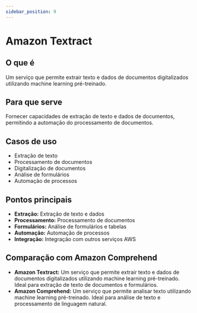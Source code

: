 ```yaml
---
sidebar_position: 9
---
```


# Amazon Textract

## O que é
Um serviço que permite extrair texto e dados de documentos digitalizados utilizando machine learning pré-treinado.

## Para que serve
Fornecer capacidades de extração de texto e dados de documentos, permitindo a automação do processamento de documentos.

## Casos de uso
- Extração de texto
- Processamento de documentos
- Digitalização de documentos
- Análise de formulários
- Automação de processos

## Pontos principais
- **Extração:** Extração de texto e dados
- **Processamento:** Processamento de documentos
- **Formulários:** Análise de formulários e tabelas
- **Automação:** Automação de processos
- **Integração:** Integração com outros serviços AWS

## Comparação com Amazon Comprehend
- **Amazon Textract:** Um serviço que permite extrair texto e dados de documentos digitalizados utilizando machine learning pré-treinado. Ideal para extração de texto de documentos e formulários.
- **Amazon Comprehend:** Um serviço que permite analisar texto utilizando machine learning pré-treinado. Ideal para análise de texto e processamento de linguagem natural.